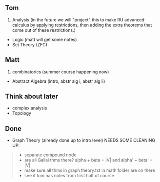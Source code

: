 Tom
-----
  1. Analysis (in the future we will "project" this to make RU advanced calculus by applying restrictions, then adding the extra theorems that come out of these restrictions.)
  * Logic (matt will get some notes)
  * Set Theory (ZFC)

Matt
------
  1. combinatorics (summer course happening now)
  * Abstract Algebra (intro, abstr alg i, abstr alg ii)


Think about later
------------------
  * complex analysis
  * Topology


Done
-----------------
  * Graph Theory (already done up to intro level) NEEDS SOME CLEANING UP:
>  * separate compound node
>  * are all Gallai thms there?  alpha + beta = |V| and alpha' + beta' = |V|
>  * make sure all thms in graph theory.txt in math folder are on there
>  * see if tom has notes from first half of course

